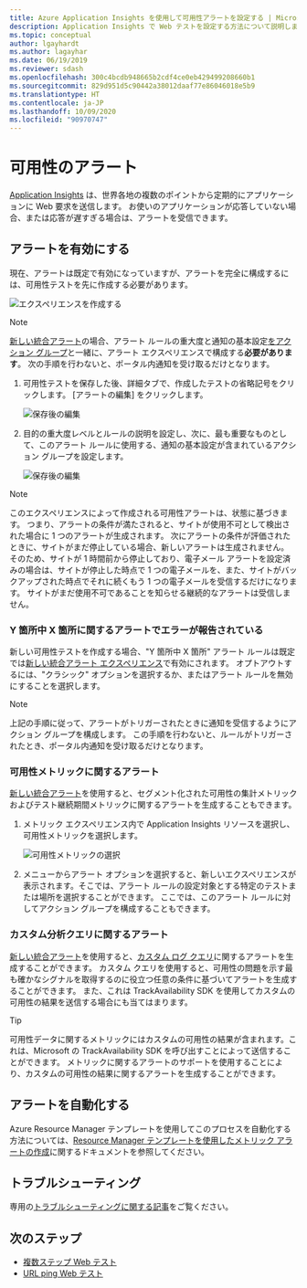 ```yaml
---
title: Azure Application Insights を使用して可用性アラートを設定する | Microsoft Docs
description: Application Insights で Web テストを設定する方法について説明します。 Web サイトが使用できなくなったり、応答速度が低下したりした場合に、アラートを受け取ります。
ms.topic: conceptual
author: lgayhardt
ms.author: lagayhar
ms.date: 06/19/2019
ms.reviewer: sdash
ms.openlocfilehash: 300c4bcdb948665b2cdf4ce0eb429499208660b1
ms.sourcegitcommit: 829d951d5c90442a38012daaf77e86046018e5b9
ms.translationtype: HT
ms.contentlocale: ja-JP
ms.lasthandoff: 10/09/2020
ms.locfileid: "90970747"
---
```

# <a name="availability-alerts"></a>可用性のアラート

[ Application Insights](./app-insights-overview.md) は、世界各地の複数のポイントから定期的にアプリケーションに Web 要求を送信します。 お使いのアプリケーションが応答していない場合、または応答が遅すぎる場合は、アラートを受信できます。

## <a name="enable-alerts"></a>アラートを有効にする

現在、アラートは既定で有効になっていますが、アラートを完全に構成するには、可用性テストを先に作成する必要があります。

![エクスペリエンスを作成する](./media/availability-alerts/create-test.png)

> [!NOTE]
>  [新しい統合アラート](../platform/alerts-overview.md)の場合、アラート ルールの重大度と通知の基本設定[をアクション グループ](../platform/action-groups.md)と一緒に、アラート エクスペリエンスで構成する**必要があります**。 次の手順を行わないと、ポータル内通知を受け取るだけとなります。

1. 可用性テストを保存した後、詳細タブで、作成したテストの省略記号をクリックします。 [アラートの編集] をクリックします。

   ![保存後の編集](./media/availability-alerts/edit-alert.png)

2. 目的の重大度レベルとルールの説明を設定し、次に、最も重要なものとして、このアラート ルールに使用する、通知の基本設定が含まれているアクション グループを設定します。

   ![保存後の編集](./media/availability-alerts/set-action-group.png)

> [!NOTE]
> このエクスペリエンスによって作成される可用性アラートは、状態に基づきます。 つまり、アラートの条件が満たされると、サイトが使用不可として検出された場合に 1 つのアラートが生成されます。 次にアラートの条件が評価されたときに、サイトがまだ停止している場合、新しいアラートは生成されません。 そのため、サイトが 1 時間前から停止しており、電子メール アラートを設定済みの場合は、サイトが停止した時点で 1 つの電子メールを、また、サイトがバックアップされた時点でそれに続くもう 1 つの電子メールを受信するだけになります。 サイトがまだ使用不可であることを知らせる継続的なアラートは受信しません。

### <a name="alert-on-x-out-of-y-locations-reporting-failures"></a>Y 箇所中 X 箇所に関するアラートでエラーが報告されている

新しい可用性テストを作成する場合、"Y 箇所中 X 箇所" アラート ルールは既定では[新しい統合アラート エクスペリエンス](../platform/alerts-overview.md)で有効にされます。 オプトアウトするには、"クラシック" オプションを選択するか、またはアラート ルールを無効にすることを選択します。

> [!NOTE]
> 上記の手順に従って、アラートがトリガーされたときに通知を受信するようにアクション グループを構成します。 この手順を行わないと、ルールがトリガーされたとき、ポータル内通知を受け取るだけとなります。
>

### <a name="alert-on-availability-metrics"></a>可用性メトリックに関するアラート

[新しい統合アラート](../platform/alerts-overview.md)を使用すると、セグメント化された可用性の集計メトリックおよびテスト継続期間メトリックに関するアラートを生成することもできます。

1. メトリック エクスペリエンス内で Application Insights リソースを選択し、可用性メトリックを選択します。

    ![可用性メトリックの選択](./media/availability-alerts/select-metric.png)

2. メニューからアラート オプションを選択すると、新しいエクスペリエンスが表示されます。そこでは、アラート ルールの設定対象とする特定のテストまたは場所を選択することができます。 ここでは、このアラート ルールに対してアクション グループを構成することもできます。

### <a name="alert-on-custom-analytics-queries"></a>カスタム分析クエリに関するアラート

[新しい統合アラート](../platform/alerts-overview.md)を使用すると、[カスタム ログ クエリ](../platform/alerts-unified-log.md)に関するアラートを生成することができます。 カスタム クエリを使用すると、可用性の問題を示す最も確かなシグナルを取得するのに役立つ任意の条件に基づいてアラートを生成することができます。 また、これは TrackAvailability SDK を使用してカスタムの可用性の結果を送信する場合にも当てはまります。

> [!Tip]
> 可用性データに関するメトリックにはカスタムの可用性の結果が含まれます。これは、Microsoft の TrackAvailability SDK を呼び出すことによって送信することができます。 メトリックに関するアラートのサポートを使用することにより、カスタムの可用性の結果に関するアラートを生成することができます。
>

## <a name="automate-alerts"></a>アラートを自動化する

Azure Resource Manager テンプレートを使用してこのプロセスを自動化する方法については、[Resource Manager テンプレートを使用したメトリック アラートの作成](../platform/alerts-metric-create-templates.md#template-for-an-availability-test-along-with-a-metric-alert)に関するドキュメントを参照してください。

## <a name="troubleshooting"></a>トラブルシューティング

専用の[トラブルシューティングに関する記事](troubleshoot-availability.md)をご覧ください。

## <a name="next-steps"></a>次のステップ

* [複数ステップ Web テスト](availability-multistep.md)
* [URL ping Web テスト](monitor-web-app-availability.md)

